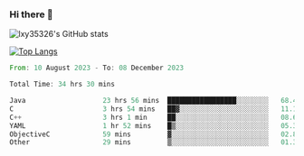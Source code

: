 ### Hi there 👋

<!--
**lxy35326/lxy35326** is a ✨ _special_ ✨ repository because its `README.md` (this file) appears on your GitHub profile.

Here are some ideas to get you started:

- 🔭 I’m currently working on ...
- 🌱 I’m currently learning ...
- 👯 I’m looking to collaborate on ...
- 🤔 I’m looking for help with ...
- 💬 Ask me about ...
- 📫 How to reach me: ...
- 😄 Pronouns: ...
- ⚡ Fun fact: ...
-->

![lxy35326's GitHub stats](https://github-readme-stats.vercel.app/api?username=lxy35326&show_icons=true)

[![Top Langs](https://github-readme-stats.vercel.app/api/top-langs/?username=anuraghazra&layout=compact)](https://github.com/anuraghazra/github-readme-stats)

<!--START_SECTION:waka-->

```rust
From: 10 August 2023 - To: 08 December 2023

Total Time: 34 hrs 30 mins

Java                   23 hrs 56 mins  █████████████████░░░░░░░░   68.43 %
C                      3 hrs 54 mins   ██▓░░░░░░░░░░░░░░░░░░░░░░   11.17 %
C++                    3 hrs 1 min     ██░░░░░░░░░░░░░░░░░░░░░░░   08.63 %
YAML                   1 hr 52 mins    █▒░░░░░░░░░░░░░░░░░░░░░░░   05.34 %
ObjectiveC             59 mins         ▓░░░░░░░░░░░░░░░░░░░░░░░░   02.84 %
Other                  29 mins         ▒░░░░░░░░░░░░░░░░░░░░░░░░   01.39 %
```

<!--END_SECTION:waka-->
